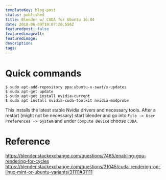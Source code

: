 ```yaml
---
templateKey: blog-post
status: published
title: Blender w/ CUDA for Ubuntu 16.04
date: 2018-06-09T19:07:20.556Z
featuredpost: false
featuredimagealt:
featuredimage: 
description:
tags:
---
```

# Quick commands

```
$ sudo apt-add-repository ppa:ubuntu-x-swat/x-updates
$ sudo apt-get update
$ sudo apt-get install nvidia-current
$ sudo apt install nvidia-cuda-toolkit nvidia-modprobe
```
This installs the latest stable Nvidia drivers and necessary tools. After a restart (might not be necessary) start blender and go into `File -> User Preferences -> System` and under `Compute Device` choose `CUDA`.

# Reference
https://blender.stackexchange.com/questions/7485/enabling-gpu-rendering-for-cycles
https://blender.stackexchange.com/questions/31045/cuda-rendering-on-linux-mint-or-ubuntu-variants/31111#31111

